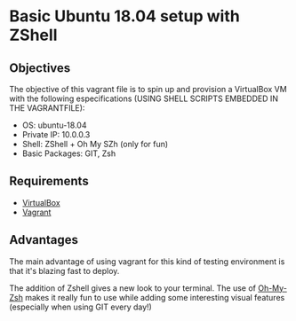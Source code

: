 # Basic Ubuntu 18.04 setup with ZShell 

## Objectives
The objective of this vagrant file is to spin up and provision a VirtualBox VM with the following especifications (USING SHELL SCRIPTS EMBEDDED IN THE VAGRANTFILE):

- OS: ubuntu-18.04
- Private IP: 10.0.0.3
- Shell: ZShell + Oh My SZh (only for fun)
- Basic Packages: GIT, Zsh

## Requirements

- [VirtualBox](https://www.virtualbox.org/)
- [Vagrant](https://www.vagrantup.com/downloads.html)

## Advantages
The main advantage of using vagrant for this kind of testing environment is that it's blazing fast to deploy.  

The addition of Zshell gives a new look to your terminal. The use of [Oh-My-Zsh](https://github.com/robbyrussell/oh-my-zsh) makes it really fun to use while adding some interesting visual features (especially when using GIT every day!)

